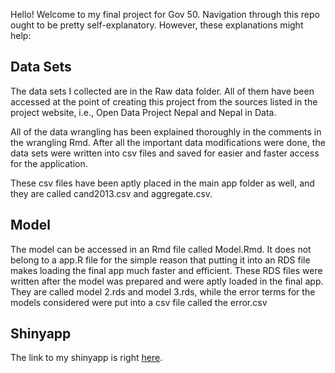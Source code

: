 
Hello! Welcome to my final project for Gov 50. Navigation through this repo
ought to be pretty self-explanatory. However, these explanations might help:

## Data Sets

The data sets I collected are in the Raw data folder. All of them have been
accessed at the point of creating this project from the sources listed in the 
project website, i.e., Open Data Project Nepal and Nepal in Data.

All of the data wrangling has been explained thoroughly in the comments in the
wrangling Rmd. After all the important data modifications were done, the
data sets were written into csv files and saved for easier and faster access
for the application.

These csv files have been aptly placed in the main app folder as well, and
they are called cand2013.csv and aggregate.csv.

## Model

The model can be accessed in an Rmd file called Model.Rmd. It does not belong
to a app.R file for the simple reason that putting it into an RDS file makes
loading the final app much faster and efficient. These RDS files were written
after the model was prepared and were aptly loaded in the final app. They are
called model 2.rds and model 3.rds, while the error terms for the models
considered were put into a csv file called the error.csv

## Shinyapp

The link to my shinyapp is right
[here](https://angsonam.shinyapps.io/gender_politics_Nepal).
